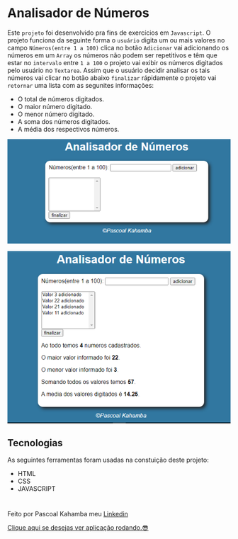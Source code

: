 # Analisador de Números

Este `projeto` foi desenvolvido pra fins de exercícios em `Javascript`. O projeto funciona da seguinte forma o `usuário` digita um ou mais valores no campo `Números(entre 1 a 100)` clica no botão `Adicionar` vai adicionando os números em um `Array` os números não podem ser repetitivos e têm que estar no `intervalo` entre `1 a 100` o projeto vai exibir os números digitados pelo usuário no `Textarea`. Assim que o usuário decidir analisar os tais números vai clicar no botão abaixo `finalizar` rápidamente o projeto vai `retornar` uma lista com as segunites informações:

- O total de números digitados.
- O maior número digitado.
- O menor número digitado.
- A soma dos números digitados.
- A média dos respectivos números.

![foto do projeto iniciando](Capturar.PNG)

![foto do projeto executando](fotoprojeto.PNG)

## Tecnologias
As seguintes ferramentas foram usadas na constuição deste projeto:

- HTML
- CSS
- JAVASCRIPT

# 
Feito por Pascoal Kahamba meu [Linkedin](https://https://www.linkedin.com/in/pascoal-kahamba-7b43bb233?lipi=urn%3Ali%3Apage%3Ad_flagship3_profile_view_base_contact_details%3BTg8LEKayToyytOX1pVAQ%2Bg%3D%3D)

[Clique aqui se desejas ver aplicação rodando.😎](https://analisadorde-numeros.vercel.app/)